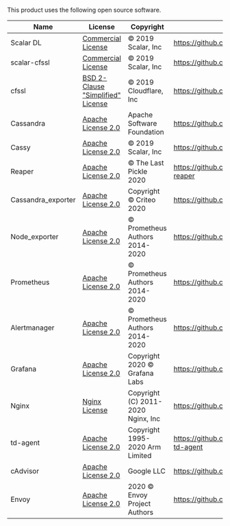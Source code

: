 This product uses the following open source software.

|Name  |License  |Copyright|Link |
|---|---|---|---|
|Scalar DL|[Commercial License](https://scalar-labs.com/contact_us/) | © 2019 Scalar, Inc | https://github.com/scalar-labs/scalardl |
|scalar-cfssl|[Commercial License](https://scalar-labs.com/contact_us/) | © 2019 Scalar, Inc | https://github.com/scalar-labs/scalar-cfssl |
|cfssl|[BSD 2-Clause "Simplified" License](https://github.com/cloudflare/cfssl/blob/master/LICENSE) | © 2019 Cloudflare, Inc | https://github.com/cloudflare/cfssl |
|Cassandra | [Apache License 2.0](APL-2.0.txt) | Apache Software Foundation | https://github.com/apache/cassandra |
|Cassy|[Apache License 2.0](APL-2.0.txt) | © 2019 Scalar, Inc | https://github.com/scalar-labs/cassy |
|Reaper|[Apache License 2.0](APL-2.0.txt) | © The Last Pickle 2020 | https://github.com/thelastpickle/cassandra-reaper |
|Cassandra_exporter| [Apache License 2.0](APL-2.0.txt) | Copyright © Criteo 2020 | https://github.com/criteo/cassandra_exporter |
|Node_exporter| [Apache License 2.0](APL-2.0.txt) | © Prometheus Authors 2014-2020 | https://github.com/prometheus/node_exporter/ |
|Prometheus| [Apache License 2.0](APL-2.0.txt) | © Prometheus Authors 2014-2020 | https://github.com/prometheus/prometheus |
|Alertmanager| [Apache License 2.0](APL-2.0.txt) | © Prometheus Authors 2014-2020 | https://github.com/prometheus/alertmanager |
|Grafana| [Apache License 2.0](APL-2.0.txt) | Copyright 2020 © Grafana Labs | https://github.com/grafana/grafana |
|Nginx| [Nginx License](http://nginx.org/LICENSE) | Copyright (C) 2011-2020 Nginx, Inc | https://github.com/nginx/nginx |
|td-agent| [Apache License 2.0](APL-2.0.txt) | Copyright 1995-2020 Arm Limited | https://github.com/treasure-data/omnibus-td-agent |
|cAdvisor| [Apache License 2.0](APL-2.0.txt) | Google LLC | https://github.com/google/cadvisor |
|Envoy|[Apache License 2.0](APL-2.0.txt) | 2020 © Envoy Project Authors | https://github.com/envoyproxy/envoy |
